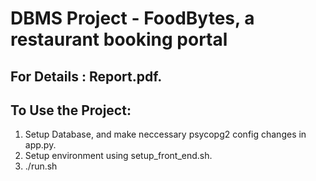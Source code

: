 # DBMS Project - FoodBytes, a restaurant booking portal

## For Details : Report.pdf.


## To Use the Project: 

1) Setup Database, and make neccessary psycopg2 config changes in app.py. 
2) Setup environment using setup_front_end.sh.
3) ./run.sh
